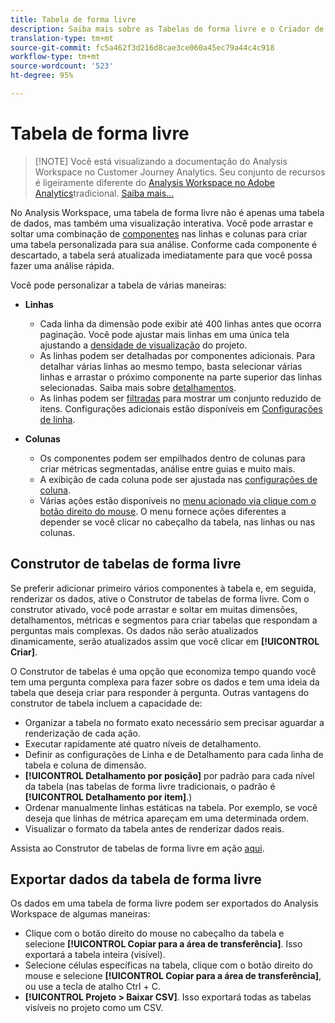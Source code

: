 ```yaml
---
title: Tabela de forma livre
description: Saiba mais sobre as Tabelas de forma livre e o Criador de tabela de forma livre
translation-type: tm+mt
source-git-commit: fc5a462f3d216d8cae3ce060a45ec79a44c4c918
workflow-type: tm+mt
source-wordcount: '523'
ht-degree: 95%

---
```



# Tabela de forma livre

>[!NOTE] Você está visualizando a documentação do Analysis Workspace no Customer Journey Analytics. Seu conjunto de recursos é ligeiramente diferente do [Analysis Workspace no Adobe Analytics](https://docs.adobe.com/content/help/pt-BR/analytics/analyze/analysis-workspace/home.html)tradicional. [Saiba mais...](/help/getting-started/cja-aa.md)

No Analysis Workspace, uma tabela de forma livre não é apenas uma tabela de dados, mas também uma visualização interativa. Você pode arrastar e soltar uma combinação de [componentes](/help/components/overview.md) nas linhas e colunas para criar uma tabela personalizada para sua análise. Conforme cada componente é descartado, a tabela será atualizada imediatamente para que você possa fazer uma análise rápida.

Você pode personalizar a tabela de várias maneiras:

* **Linhas**
   * Cada linha da dimensão pode exibir até 400 linhas antes que ocorra paginação. Você pode ajustar mais linhas em uma única tela ajustando a [densidade de visualização](/help/analysis-workspace/build-workspace-project/view-density.md) do projeto.
   * As linhas podem ser detalhadas por componentes adicionais. Para detalhar várias linhas ao mesmo tempo, basta selecionar várias linhas e arrastar o próximo componente na parte superior das linhas selecionadas. Saiba mais sobre [detalhamentos](/help/components/dimensions/t-breakdown-fa.md).
   * As linhas podem ser [filtradas](/help/analysis-workspace/build-workspace-project/pagination-filtering-sorting.md) para mostrar um conjunto reduzido de itens. Configurações adicionais estão disponíveis em [Configurações de linha](/help/analysis-workspace/build-workspace-project/column-row-settings/table-settings.md).

* **Colunas**
   * Os componentes podem ser empilhados dentro de colunas para criar métricas segmentadas, análise entre guias e muito mais.
   * A exibição de cada coluna pode ser ajustada nas [configurações de coluna](/help/analysis-workspace/build-workspace-project/column-row-settings/column-settings.md).
   * Várias ações estão disponíveis no [menu acionado via clique com o botão direito do mouse](https://docs.adobe.com/content/help/en/analytics-learn/tutorials/analysis-workspace/building-freeform-tables/using-the-right-click-menu.html). O menu fornece ações diferentes a depender se você clicar no cabeçalho da tabela, nas linhas ou nas colunas.

## Construtor de tabelas de forma livre

Se preferir adicionar primeiro vários componentes à tabela e, em seguida, renderizar os dados, ative o Construtor de tabelas de forma livre. Com o construtor ativado, você pode arrastar e soltar em muitas dimensões, detalhamentos, métricas e segmentos para criar tabelas que respondam a perguntas mais complexas. Os dados não serão atualizados dinamicamente, serão atualizados assim que você clicar em **[!UICONTROL Criar]**.

O Construtor de tabelas é uma opção que economiza tempo quando você tem uma pergunta complexa para fazer sobre os dados e tem uma ideia da tabela que deseja criar para responder à pergunta. Outras vantagens do construtor de tabela incluem a capacidade de:

* Organizar a tabela no formato exato necessário sem precisar aguardar a renderização de cada ação.
* Executar rapidamente até quatro níveis de detalhamento.
* Definir as configurações de Linha e de Detalhamento para cada linha de tabela e coluna de dimensão.
* **[!UICONTROL Detalhamento por posição]** por padrão para cada nível da tabela (nas tabelas de forma livre tradicionais, o padrão é **[!UICONTROL Detalhamento por item]**.)
* Ordenar manualmente linhas estáticas na tabela. Por exemplo, se você deseja que linhas de métrica apareçam em uma determinada ordem.
* Visualizar o formato da tabela antes de renderizar dados reais.

Assista ao Construtor de tabelas de forma livre em ação [aqui](https://youtu.be/GUMWiJAmMGI).

## Exportar dados da tabela de forma livre

Os dados em uma tabela de forma livre podem ser exportados do Analysis Workspace de algumas maneiras:

* Clique com o botão direito do mouse no cabeçalho da tabela e selecione **[!UICONTROL Copiar para a área de transferência]**. Isso exportará a tabela inteira (visível).
* Selecione células específicas na tabela, clique com o botão direito do mouse e selecione **[!UICONTROL Copiar para a área de transferência]**, ou use a tecla de atalho Ctrl + C.
* **[!UICONTROL Projeto > Baixar CSV]**. Isso exportará todas as tabelas visíveis no projeto como um CSV.
